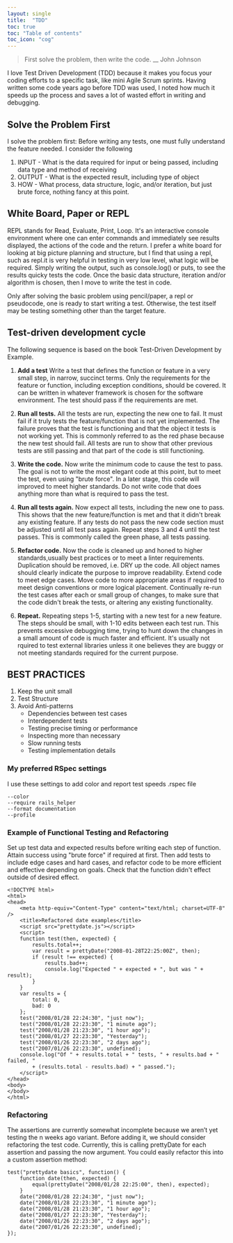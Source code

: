 ```yaml
---
layout: single
title:  "TDD"
toc: true
toc: "Table of contents"
toc_icon: "cog"
---
```


>First solve the problem, then write the code. 
>                            __ John Johnson

 I love Test Driven Development (TDD) because it makes you focus your coding efforts to a specific task, like mini Agile Scrum sprints. Having written some code years ago before TDD was used, I noted how much it speeds up the process and saves a lot of wasted effort in writing and debugging.

## Solve the Problem First ##
I solve the problem first:
Before writing any tests, one must fully understand the feature needed. I consider the following 
1. INPUT - What is the data required for input or being passed, including data type and method of receiving 
2. OUTPUT - What is the expected result, including type of object
3. HOW - What process, data structure, logic, and/or iteration, but just brute force, nothing fancy at this point.

## White Board, Paper or REPL ##
REPL stands for Read, Evaluate, Print, Loop. It's an interactive console environment where one can enter commands and immediately see results displayed, the actions of the code and the return. I prefer a white board for looking at big picture planning and structure, but I find that using a repl, such as repl.it is very helpful in testing in very low level, what logic will be required. Simply writing the output, such as console.log() or puts, to see the results quicky tests the code. Once the basic data structure, iteration and/or algorithm is chosen, then I move to write the test in code.

Only after solving the basic problem using pencil/paper, a repl or pseudocode, one is ready to start writing a test. Otherwise, the test itself may be testing something other than the target feature.

## Test-driven development cycle ##
The following sequence is based on the book Test-Driven Development by Example.

1. **Add a test**
Write a test that defines the function or feature in a very small step, in narrow, succinct terms. Only the requirements for the feature or function, including exception conditions, should be covered. It can be written in whatever framework is chosen for the software environment. The test should pass if the requirements are met.

2. **Run all tests.**
All the tests are run, expecting the new one to fail. It must fail if it truly tests the feature/function that is not yet implemented. The failure proves that the test is functioning and that the object it tests is not working yet. This is commonly referred to as the red phase because the new test should fail. All tests are run to show that other previous tests are still passing and that part of the code is still functioning.

3. **Write the code.**
Now write the minimum code to cause the test to pass. The goal is not to write the most elegant code at this point, but to meet the test, even using "brute force". In a later stage, this code will improved to meet higher standards. Do not write code that does anything more than what is required to pass the test. 

4. **Run all tests again.**
Now expect all tests, including the new one to pass. This shows that the new feature/function is met and that it didn't break any existing feature. If any tests do not pass the new code section must be adjusted until all test pass again. Repeat steps 3 and 4 until the test passes. This is commonly called the green phase, all tests passing.

5. **Refactor code.**
Now the code is cleaned up and honed to higher standards,usually best practices or to meet a linter requirements. Duplication should be removed, i.e. DRY up the code. All object names should clearly indicate the purpose to improve readability. Extend code to meet edge cases. Move code to more appropriate areas if required to meet design conventions or more logical placement. Continually re-run the test cases after each or small group of changes, to make sure that the code didn't break the tests, or altering any existing functionality.

6. **Repeat.**
Repeating steps 1-5, starting with a new test for a new feature. The steps should be small, with 1-10 edits between each test run. This prevents excessive debugging time, trying to hunt down the changes in a small amount of code is much faster and efficient. It's usually not rquired to test external libraries unless it one believes they are buggy or not meeting standards required for the current purpose. 

## BEST PRACTICES ##
1.	Keep the unit small
2.	Test Structure
3.	Avoid Anti-patterns
    -  	Dependencies between test cases
    - 	Interdependent tests
    -	Testing precise timing or performance
    -	Inspecting more than necessary
    -   Slow running tests
    -	Testing implementation details

### My preferred RSpec settings ###
I use these settings to add color and report test speeds
.rspec file
```
--color
--require rails_helper
--format documentation 
--profile
```

### Example of Functional Testing and Refactoring ###
Set up test data and expected results before writing each step of function. Attain success using "brute force" if required at first. Then add tests to include edge cases and hard cases, and refactor code to be more efficient and effective depending on goals. Check that the function didn't effect outside of desired effect. 

```
<!DOCTYPE html>
<html>
<head>
    <meta http-equiv="Content-Type" content="text/html; charset=UTF-8" />
    <title>Refactored date examples</title>
    <script src="prettydate.js"></script>
    <script>
    function test(then, expected) {
        results.total++;
        var result = prettyDate("2008-01-28T22:25:00Z", then);
        if (result !== expected) {
            results.bad++;
            console.log("Expected " + expected + ", but was " + result);
        }
    }
    var results = {
        total: 0,
        bad: 0
    };
    test("2008/01/28 22:24:30", "just now");
    test("2008/01/28 22:23:30", "1 minute ago");
    test("2008/01/28 21:23:30", "1 hour ago");
    test("2008/01/27 22:23:30", "Yesterday");
    test("2008/01/26 22:23:30", "2 days ago");
    test("2007/01/26 22:23:30", undefined);
    console.log("Of " + results.total + " tests, " + results.bad + " failed, "
        + (results.total - results.bad) + " passed.");
    </script>
</head>
<body>
</body>
</html>
```

### Refactoring ### 
The assertions are currently somewhat incomplete because we aren’t yet testing the n weeks ago variant. Before adding it, we should consider refactoring the test code. Currently, this is calling prettyDate for each assertion and passing the now argument. You could easily refactor this into a custom assertion method:

```
test("prettydate basics", function() {
    function date(then, expected) {
        equal(prettyDate("2008/01/28 22:25:00", then), expected);
    }
    date("2008/01/28 22:24:30", "just now");
    date("2008/01/28 22:23:30", "1 minute ago");
    date("2008/01/28 21:23:30", "1 hour ago");
    date("2008/01/27 22:23:30", "Yesterday");
    date("2008/01/26 22:23:30", "2 days ago");
    date("2007/01/26 22:23:30", undefined);
});
```

